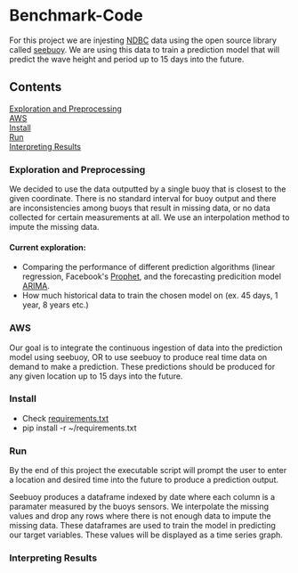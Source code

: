 # Benchmark-Code

For this project we are injesting [NDBC](https://www.ndbc.noaa.gov/) data using the open source library called [seebuoy](https://www.seebuoy.com/).  We are using this data to train a prediction model that will predict the wave height and period up to 15 days into the future.

## Contents
[Exploration and Preprocessing](#headers)<br>
[AWS](#headers)<br>
[Install](#headers)<br>
[Run](#headers)<br>
[Interpreting Results](#headers)<br>

### Exploration and Preprocessing
We decided to use the data outputted by a single buoy that is closest to the given coordinate.  There is no standard interval for buoy output and there are inconsistencies among buoys that result in missing data, or no data collected for certain measurements at all.  We use an interpolation method to impute the missing data.

#### Current exploration: 
* Comparing the performance of different prediction algorithms (linear regression, Facebook's [Prophet](https://facebook.github.io/prophet/), and the forecasting predicition model [ARIMA](https://www.statsmodels.org/stable/generated/statsmodels.tsa.arima.model.ARIMA.html).
* How much historical data to train the chosen model on (ex. 45 days, 1 year, 8 years etc.)

### AWS
Our goal is to integrate the continuous ingestion of data into the prediction model using seebuoy, OR to use seebuoy to produce real time data on demand to make a prediction.  These predictions should be produced for any given location up to 15 days into the future.

### Install
* Check [requirements.txt]()
* pip install -r ~/requirements.txt

### Run
By the end of this project the executable script will prompt the user to enter a location and desired time into the future to produce a prediction output.

Seebuoy produces a dataframe indexed by date where each column is a paramater measured by the buoys sensors.  We interpolate the missing values and drop any rows where there is not enough data to impute the missing data. These dataframes are used to train the model in predicting our target variables.  These values will be displayed as a time series graph.

### Interpreting Results


